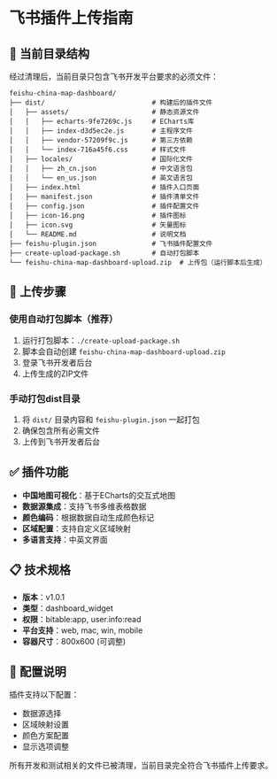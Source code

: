 # 飞书插件上传指南

## 📁 当前目录结构

经过清理后，当前目录只包含飞书开发平台要求的必须文件：

```
feishu-china-map-dashboard/
├── dist/                           # 构建后的插件文件
│   ├── assets/                     # 静态资源文件
│   │   ├── echarts-9fe7269c.js     # ECharts库
│   │   ├── index-d3d5ec2e.js       # 主程序文件
│   │   ├── vendor-57209f9c.js      # 第三方依赖
│   │   └── index-716a45f6.css      # 样式文件
│   ├── locales/                    # 国际化文件
│   │   ├── zh_cn.json              # 中文语言包
│   │   └── en_us.json              # 英文语言包
│   ├── index.html                  # 插件入口页面
│   ├── manifest.json               # 插件清单文件
│   ├── config.json                 # 插件配置文件
│   ├── icon-16.png                 # 插件图标
│   ├── icon.svg                    # 矢量图标
│   └── README.md                   # 说明文档
├── feishu-plugin.json              # 飞书插件配置文件
├── create-upload-package.sh        # 自动打包脚本
└── feishu-china-map-dashboard-upload.zip  # 上传包（运行脚本后生成）
```

## 🚀 上传步骤

### 使用自动打包脚本（推荐）
1. 运行打包脚本：`./create-upload-package.sh`
2. 脚本会自动创建 `feishu-china-map-dashboard-upload.zip`
3. 登录飞书开发者后台
4. 上传生成的ZIP文件

### 手动打包dist目录
1. 将 `dist/` 目录内容和 `feishu-plugin.json` 一起打包
2. 确保包含所有必需文件
3. 上传到飞书开发者后台

## ✅ 插件功能

- **中国地图可视化**：基于ECharts的交互式地图
- **数据源集成**：支持飞书多维表格数据
- **颜色编码**：根据数据自动生成颜色标记
- **区域配置**：支持自定义区域映射
- **多语言支持**：中英文界面

## 📋 技术规格

- **版本**：v1.0.1
- **类型**：dashboard_widget
- **权限**：bitable:app, user.info:read
- **平台支持**：web, mac, win, mobile
- **容器尺寸**：800x600 (可调整)

## 🔧 配置说明

插件支持以下配置：
- 数据源选择
- 区域映射设置
- 颜色方案配置
- 显示选项调整

所有开发和测试相关的文件已被清理，当前目录完全符合飞书插件上传要求。